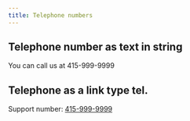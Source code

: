 ```yaml
---
title: Telephone numbers
--- 
```


## Telephone number as text in string
You can call us at 415-999-9999

## Telephone as a link type tel.
Support number:  <a href="tel:1-415-999-9999">415-999-9999</a>
